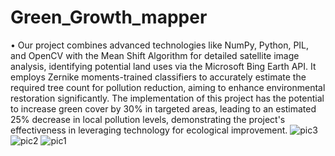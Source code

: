 # Green_Growth_mapper
•	Our project combines advanced technologies like NumPy, Python, PIL, and OpenCV with the Mean Shift Algorithm for detailed satellite image analysis, identifying potential land uses via the Microsoft Bing Earth API. It employs Zernike moments-trained classifiers to accurately estimate the required tree count for pollution reduction, aiming to enhance environmental restoration significantly. The implementation of this project has the potential to increase green cover by 30% in targeted areas, leading to an estimated 25% decrease in local pollution levels, demonstrating the project's effectiveness in leveraging technology for ecological improvement.
![pic3](https://github.com/Rio567/Green_Growth-mapper/assets/130983781/250ef394-eca6-4e01-b796-dfade059990c)
![pic2](https://github.com/Rio567/Green_Growth-mapper/assets/130983781/1fe5ef1c-5a93-4949-84d1-b5eb94b1aebd)
![pic1](https://github.com/Rio567/Green_Growth-mapper/assets/130983781/38f2b52f-cbf2-4c2b-b9c8-5555900a72e0)

